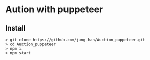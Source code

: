 # Aution with puppeteer

## Install

```
> git clone https://github.com/jung-han/Auction_puppeteer.git
> cd Auction_puppeteer
> npm i 
> npm start
```
